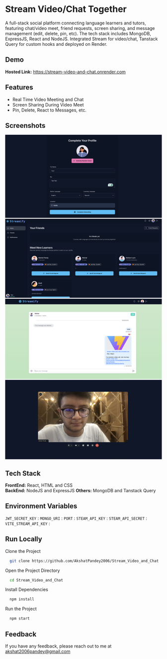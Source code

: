 
# Stream Video/Chat Together

A full-stack social platform connecting language learners and tutors, featuring chat/video meet, friend requests, screen sharing, and message management (edit, delete, pin, etc). The tech stack includes MongoDB, ExpressJS, React and NodeJS. Integrated Stream for video/chat, Tanstack Query for custom hooks and deployed on Render.





## Demo

**Hosted Link:** https://stream-video-and-chat.onrender.com

## Features

- Real Time Video Meeting and Chat
- Screen Sharing During Video Meet
- Pin, Delete, React to Messages, etc.


## Screenshots

![App Screenshot](./1.png)
![App Screenshot](./2.png)
![App Screenshot](./3.png)
![App Screenshot](./4.png)
## Tech Stack

**FrontEnd:** React, HTML and CSS  
**BackEnd:** NodeJS and ExpressJS 
**Others:** MongoDB and Tanstack Query


## Environment Variables

`JWT_SECRET_KEY` : 
`MONGO_URI` : 
`PORT` : 
`STEAM_API_KEY` : 
`STEAM_API_SECRET` : 
`VITE_STREAM_API_KEY` : 


## Run Locally

Clone the Project

```bash
  git clone https://github.com/AkshatPandey2006/Stream_Video_and_Chat
```

Open the Project Directory

```bash
  cd Stream_Video_and_Chat
```

Install Dependencies

```bash
  npm install
```

Run the Project

```bash
  npm start
```




## Feedback

If you have any feedback, please reach out to me at akshat2006pandey@gmail.com

